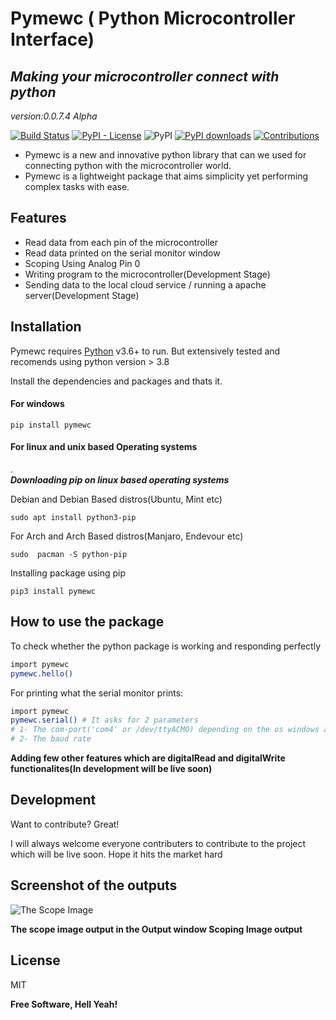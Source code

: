 # Pymewc ( Python Microcontroller Interface)
## _Making your microcontroller connect with python_

_version:0.0.7.4 Alpha_

 [![Build Status](https://travis-ci.org/joemccann/dillinger.svg?branch=master)](https://travis-ci.org/joemccann/dillinger)
 [![PyPI - License](https://img.shields.io/pypi/l/length)](https://raw.githubusercontent.com/Ratheshprabakar/length/master/LICENSE.md)
![PyPI](https://img.shields.io/pypi/v/pymewc)
[![PyPI downloads](https://img.shields.io/pypi/dm/myfitbit.svg?style=flat)](https://pypi.org/project/pymewc/)
[![Contributions](https://img.shields.io/badge/contributions-welcome-green.svg)](https://img.shields.io/badge/contributions-welcome-green.svg)

- Pymewc is a new and innovative python library that can we used for connecting python with the microcontroller world.
- Pymewc is a lightweight package that aims simplicity yet performing complex tasks with ease.

## Features

- Read data from each pin of the microcontroller
- Read data printed on the serial monitor window
- Scoping Using Analog Pin 0
- Writing program to the microcontroller(Development Stage)
- Sending data to the local cloud service / running a apache server(Development Stage)

## Installation

Pymewc requires [Python](https://www.python.org/) v3.6+ to run.  But extensively tested and recomends using python version > 3.8

Install the dependencies and packages and thats it.

#### For windows
```
pip install pymewc
```
#### For linux and unix based Operating systems

.              
***Downloading pip on linux based operating systems***

Debian and Debian Based distros(Ubuntu, Mint etc)
```
sudo apt install python3-pip
```
For Arch and Arch Based distros(Manjaro, Endevour etc)
```
sudo  pacman -S python-pip
```

Installing package using pip
```
pip3 install pymewc
```

## How to use the package

To check whether the python package is working and responding perfectly

```sh
import pymewc
pymewc.hello()
```

For printing what the serial monitor prints:

```sh
import pymewc
pymewc.serial() # It asks for 2 parameters
# 1- The com-port('com4' or /dev/ttyACMO) depending on the os windows and *ux respectively
# 2- The baud rate
```

 **Adding few other features which are digitalRead and digitalWrite functionalites(In development will be live soon)**


## Development

Want to contribute? Great!

I will always welcome everyone contributers to contribute to the project which will be live soon. Hope it hits the market hard

## Screenshot of the outputs

![The Scope Image](https://github.com/berndporr/pyFirmata2/blob/master/examples/screenshot_realtime_scope.png)

**The scope image output in the Output window Scoping Image output**


## License

MIT

**Free Software, Hell Yeah!**
